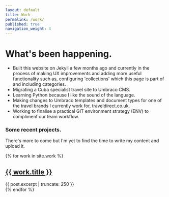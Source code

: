```yaml
---
layout: default
title: Work
permalink: /work/
published: true
navigation_weight: 4
---
```


# What's been happening.

- Built this website on Jekyll a few months ago and currently in the process of making UX improvements and adding more useful functionality such as, configuring 'collections' which this page is part of and including categories.
- Migrating a Cuba specialist travel site to Umbraco CMS.
- Learning Python because I like the sound of the language.
- Making changes to Umbraco templates and document types for one of the travel brands I currently work for, traveldirect.co.uk.
- Working to finalise a practical GIT environment strategy (ENV) to  compliment our team workflow.

### Some recent projects.
There's more to come but I'm yet to find the time to write my content and upload it.

{% for work in site.work %}
  <h2>
    <a href="{{ work.url | prepend: site.baseurl }}">{{ work.title }}</a>
  </h2>
  <div class="entry">
    {{ post.excerpt | truncate: 250 }}
  </div>
{% endfor %}
